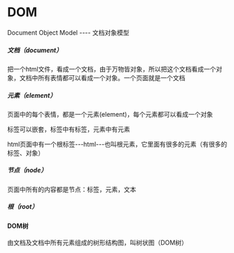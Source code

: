 # DOM

Document Object Model  ----  文档对象模型

##### 文档（document）

把一个html文件，看成一个文档，由于万物皆对象，所以把这个文档看成一个对象，文档中所有表情都可以看成一个对象。一个页面就是一个文档

##### 元素（element）

页面中的每个表情，都是一个元素(element)，每个元素都可以看成一个对象

标签可以嵌套，标签中有标签，元素中有元素

html页面中有一个根标签---html---也叫根元素，它里面有很多的元素（有很多的标签、对象）

##### 节点（node）

页面中所有的内容都是节点：标签，元素，文本

##### 根（root）

#### DOM树

由文档及文档中所有元素组成的树形结构图，叫树状图（DOM树）

